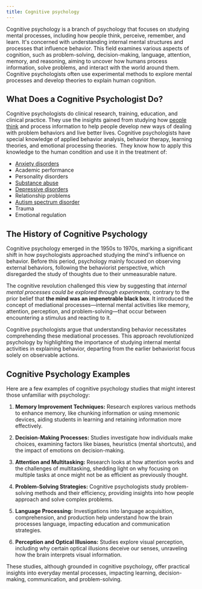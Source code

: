 ```yaml
---
title: Cognitive psychology
---
```


Cognitive psychology is a branch of psychology that focuses on studying mental processes, including how people think, perceive, remember, and learn. It's concerned with understanding internal mental structures and processes that influence behavior. This field examines various aspects of cognition, such as problem-solving, decision-making, language, attention, memory, and reasoning, aiming to uncover how humans process information, solve problems, and interact with the world around them. Cognitive psychologists often use experimental methods to explore mental processes and develop theories to explain human cognition.

## What Does a Cognitive Psychologist Do?

Cognitive psychologists do clinical research, training, education, and clinical practice. They use the insights gained from studying how [people think](https://www.webmd.com/mental-health/black-and-white-thinking) and process information to help people develop new ways of dealing with problem behaviors and live better lives. Cognitive psychologists have special knowledge of applied behavior analysis, behavior therapy, learning theories, and emotional processing theories. 
They know how to apply this knowledge to the human condition and use it in the treatment of: 

-   [Anxiety disorders](https://www.webmd.com/anxiety-panic/guide/anxiety-disorders)
-   Academic performance
-   Personality disorders
-   [Substance abuse](https://www.webmd.com/mental-health/addiction/substance-abuse#1)
-   [Depressive disorders](https://www.webmd.com/depression/guide/major-depression)
-   Relationship problems
-   [Autism spectrum disorder](https://www.webmd.com/brain/autism/default.htm)
-   Trauma
-   Emotional regulation

## The History of Cognitive Psychology

Cognitive psychology emerged in the 1950s to 1970s, marking a significant shift in how psychologists approached studying the mind's influence on behavior. Before this period, psychology mainly focused on observing external behaviors, following the behaviorist perspective, which disregarded the study of thoughts due to their unmeasurable nature.

The cognitive revolution challenged this view by suggesting that *internal mental processes could be explored through experiments*, contrary to the prior belief that **the mind was an impenetrable black box**. It introduced the concept of mediational processes—internal mental activities like memory, attention, perception, and problem-solving—that occur between encountering a stimulus and reacting to it.

Cognitive psychologists argue that understanding behavior necessitates comprehending these mediational processes. This approach revolutionized psychology by highlighting the importance of studying internal mental activities in explaining behavior, departing from the earlier behaviorist focus solely on observable actions.

## Cognitive Psychology Examples

Here are a few examples of cognitive psychology studies that might interest those unfamiliar with psychology:

1. **Memory Improvement Techniques:** Research explores various methods to enhance memory, like chunking information or using mnemonic devices, aiding students in learning and retaining information more effectively.

2. **Decision-Making Processes:** Studies investigate how individuals make choices, examining factors like biases, heuristics (mental shortcuts), and the impact of emotions on decision-making.

3. **Attention and Multitasking:** Research looks at how attention works and the challenges of multitasking, shedding light on why focusing on multiple tasks at once might not be as efficient as previously thought.

4. **Problem-Solving Strategies:** Cognitive psychologists study problem-solving methods and their efficiency, providing insights into how people approach and solve complex problems.

5. **Language Processing:** Investigations into language acquisition, comprehension, and production help understand how the brain processes language, impacting education and communication strategies.

6. **Perception and Optical Illusions:** Studies explore visual perception, including why certain optical illusions deceive our senses, unraveling how the brain interprets visual information.

These studies, although grounded in cognitive psychology, offer practical insights into everyday mental processes, impacting learning, decision-making, communication, and problem-solving.